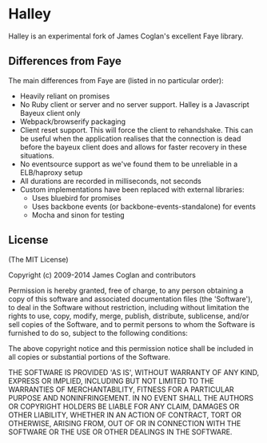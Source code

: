 # Halley

Halley is an experimental fork of James Coglan's excellent Faye library.

## Differences from Faye

The main differences from Faye are (listed in no particular order):
* Heavily reliant on promises
* No Ruby client or server and no server support. Halley is a Javascript Bayeux client only
* Webpack/browserify packaging
* Client reset support. This will force the client to rehandshake. This can be useful when the application realises that the connection is dead before the bayeux client does and allows for faster recovery in these situations.
* No eventsource support as we've found them to be unreliable in a ELB/haproxy setup
* All durations are recorded in milliseconds, not seconds
* Custom implementations have been replaced with external libraries:
  * Uses bluebird for promises
  * Uses backbone events (or backbone-events-standalone) for events
  * Mocha and sinon for testing

## License

(The MIT License)

Copyright (c) 2009-2014 James Coglan and contributors

Permission is hereby granted, free of charge, to any person obtaining a copy of
this software and associated documentation files (the 'Software'), to deal in
the Software without restriction, including without limitation the rights to
use, copy, modify, merge, publish, distribute, sublicense, and/or sell copies
of the Software, and to permit persons to whom the Software is furnished to do
so, subject to the following conditions:

The above copyright notice and this permission notice shall be included in all
copies or substantial portions of the Software.

THE SOFTWARE IS PROVIDED 'AS IS', WITHOUT WARRANTY OF ANY KIND, EXPRESS OR
IMPLIED, INCLUDING BUT NOT LIMITED TO THE WARRANTIES OF MERCHANTABILITY,
FITNESS FOR A PARTICULAR PURPOSE AND NONINFRINGEMENT. IN NO EVENT SHALL THE
AUTHORS OR COPYRIGHT HOLDERS BE LIABLE FOR ANY CLAIM, DAMAGES OR OTHER
LIABILITY, WHETHER IN AN ACTION OF CONTRACT, TORT OR OTHERWISE, ARISING FROM,
OUT OF OR IN CONNECTION WITH THE SOFTWARE OR THE USE OR OTHER DEALINGS IN THE
SOFTWARE.
